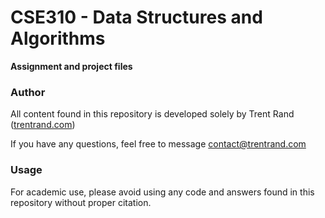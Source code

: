 # CSE310 - Data Structures and Algorithms

__Assignment and project files__

### Author

All content found in this repository is developed solely by Trent Rand ([trentrand.com])

If you have any questions, feel free to message contact@trentrand.com

### Usage

For academic use, please avoid using any code and answers found in this repository without proper citation.

[trentrand.com]:http://www.trentrand.com
